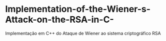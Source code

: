 # Implementation-of-the-Wiener-s-Attack-on-the-RSA-in-C-
Implementação em C++ do Ataque de Wiener ao sistema criptográfico RSA
